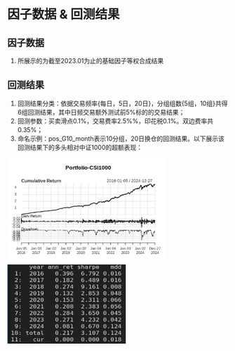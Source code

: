 # 因子数据 & 回测结果

## 因子数据
1. 所展示的为截至2023.01为止的基础因子等权合成结果

## 回测结果
1. 回测结果分类：依据交易频率{每日，5日，20日}，分组组数{5组，10组}共得6组回测结果，其中日频交易额外测试前5%标的的交易结果；
2. 回测参数：买卖滑点0.1%，交易费率2.5%%，印花税0.1%。双边费率共0.35%；
3. 命名示例：pos_G10_month表示10分组，20日换仓的回测结果。以下展示该回测结果下的多头相对中证1000的超额表现：

<img src="./pics/image-1.png" alt="示例图片" width="360" height="240">

<img src="./pics/image-2.png" alt="示例图片" width="270" height="180">
